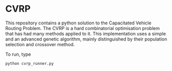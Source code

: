 # CVRP

This repository contains a python solution to the Capacitated Vehicle Routing Problem.
The CVRP is a hard combinatorial optimisation problem that has had many methods
applied to it. This implementation uses a simple and an advanced genetic algorithm,
mainly distinguished by their population selection and crossover method.

To run, type
```bash
python cvrp_runner.py
```
